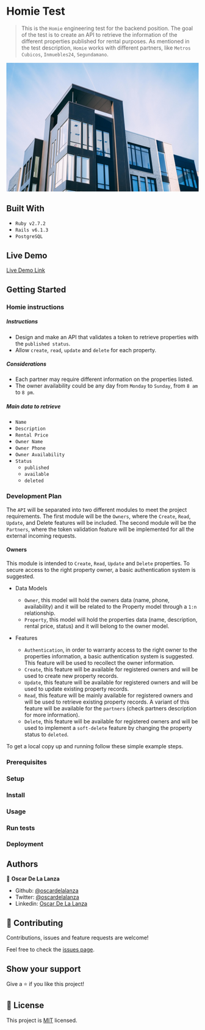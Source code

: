 # Homie Test

> This is the `Homie` engineering test for the backend position. The goal of the test is to create an API to retrieve the
> information of the different properties published for rental purposes. As mentioned in the test description, `Homie`
> works with different partners, like `Metros Cubicos`, `Inmuebles24`, `Segundamano`.

![screenshot](docs/screenshots/portrait.jpg)

## Built With

- `Ruby v2.7.2`
- `Rails v6.1.3`
- `PostgreSQL`

## Live Demo

[Live Demo Link](https://livedemo.com)

## Getting Started

### Homie instructions

##### Instructions

- Design and make an API that validates a token to retrieve properties with the `published status`. 
- Allow `create`, `read`, `update` and `delete` for each property.

##### Considerations

- Each partner may require different information on the properties listed.
- The owner availability could be any day from `Monday` to `Sunday`, from `8 am` to `8 pm`.

##### Main data to retrieve

- `Name`
- `Description`
- `Rental Price`
- `Owner Name`
- `Owner Phone`
- `Owner Availability`
- `Status`
    * `published`
    * `available`
    * `deleted`

### Development Plan

The `API` will be separated into two different modules to meet the project requirements. The first module will be the
`Owners`, where the `Create`, `Read`, `Update`, and Delete features will be included. The second module will be the
`Partners`, where the token validation feature will be implemented for all the external incoming requests.

#### Owners

This module is intended to `Create`, `Read`, `Update` and `Delete` properties. To secure access to the right property
owner, a basic authentication system is suggested.

- Data Models
  * `Owner`, this model will hold the owners data (name, phone, availability) and it will be related to the Property model
    through a `1:n` relationship.
  * `Property`, this model will hold the properties data (name, description, rental price, status) and it will belong to
    the owner model.
    
- Features
  * `Authentication`, in order to warranty access to the right owner to the properties information, a basic authentication
    system is suggested. This feature will be used to recollect the owner information.
  * `Create`, this feature will be available for registered owners and will be used to create new property records.
  * `Update`, this feature will be available for registered owners and will be used to update existing property records.
  * `Read`, this feature will be mainly available for registered owners and will be used to retrieve existing property records. 
    A variant of this feature will be available for the `partners` (check partners description for more information).
  * `Delete`, this feature will be available for registered owners and will be used to implement a `soft-delete` feature
    by changing the property status to `deleted`.

To get a local copy up and running follow these simple example steps.

### Prerequisites

### Setup

### Install

### Usage

### Run tests

### Deployment


## Authors

👤 **Oscar De La Lanza**

- Github: [@oscardelalanza](https://github.com/oscardelalanza)
- Twitter: [@oscardelalanza](https://twitter.com/oscardelalanza)
- Linkedin: [Oscar De La Lanza](https://www.linkedin.com/in/oscardelalanza/)

## 🤝 Contributing

Contributions, issues and feature requests are welcome!

Feel free to check the [issues page](https://github.com/oscardelalanza/h-test/issues).

## Show your support

Give a ⭐️ if you like this project!

## 📝 License

This project is [MIT](lic.url) licensed.